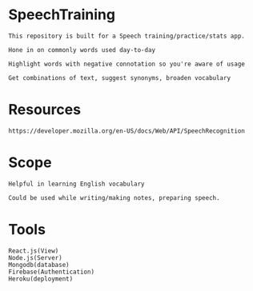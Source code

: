 # SpeechTraining 

	This repository is built for a Speech training/practice/stats app.

	Hone in on commonly words used day-to-day

	Highlight words with negative connotation so you're aware of usage

	Get combinations of text, suggest synonyms, broaden vocabulary


# Resources

	https://developer.mozilla.org/en-US/docs/Web/API/SpeechRecognition 


# Scope

	Helpful in learning English vocabulary

	Could be used while writing/making notes, preparing speech.


# Tools

	React.js(View)
	Node.js(Server)
	Mongodb(database)
	Firebase(Authentication)
	Heroku(deployment)